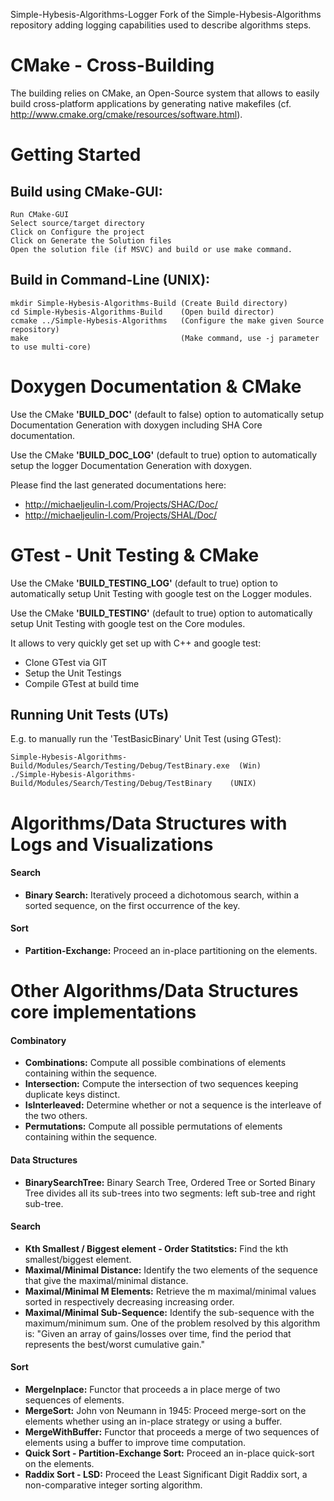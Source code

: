 Simple-Hybesis-Algorithms-Logger
Fork of the Simple-Hybesis-Algorithms repository adding logging capabilities used to describe algorithms steps.

# CMake - Cross-Building
The building relies on CMake, an Open-Source system that allows to easily build cross-platform applications by generating native makefiles (cf. http://www.cmake.org/cmake/resources/software.html).

# Getting Started
## Build using CMake-GUI:

    Run CMake-GUI
    Select source/target directory
    Click on Configure the project
    Click on Generate the Solution files
    Open the solution file (if MSVC) and build or use make command.

## Build in Command-Line (UNIX):

    mkdir Simple-Hybesis-Algorithms-Build (Create Build directory)
    cd Simple-Hybesis-Algorithms-Build    (Open build director)
    ccmake ../Simple-Hybesis-Algorithms   (Configure the make given Source repository)
    make                                  (Make command, use -j parameter to use multi-core)

# Doxygen Documentation & CMake
Use the CMake **'BUILD_DOC'** (default to false) option to automatically setup Documentation Generation with doxygen including SHA Core documentation.

Use the CMake **'BUILD_DOC_LOG'** (default to true) option to automatically setup the logger Documentation Generation with doxygen.

Please find the last generated documentations here:
- http://michaeljeulin-l.com/Projects/SHAC/Doc/
- http://michaeljeulin-l.com/Projects/SHAL/Doc/

# GTest - Unit Testing & CMake
Use the CMake **'BUILD_TESTING_LOG'** (default to true) option to automatically setup Unit Testing with google test on the Logger modules.

Use the CMake **'BUILD_TESTING'** (default to true) option to automatically setup Unit Testing with google test on the Core modules.

It allows to very quickly get set up with C++ and google test:

- Clone GTest via GIT
- Setup the Unit Testings
- Compile GTest at build time

## Running Unit Tests (UTs)
E.g. to manually run the 'TestBasicBinary' Unit Test (using GTest):

    Simple-Hybesis-Algorithms-Build/Modules/Search/Testing/Debug/TestBinary.exe  (Win)
    ./Simple-Hybesis-Algorithms-Build/Modules/Search/Testing/Debug/TestBinary    (UNIX)

# Algorithms/Data Structures with Logs and Visualizations
#### Search
- **Binary Search:** Iteratively proceed a dichotomous search, within a sorted sequence, on the first occurrence of the key.

#### Sort
- **Partition-Exchange:** Proceed an in-place partitioning on the elements.

# Other Algorithms/Data Structures core implementations
#### Combinatory
- **Combinations:** Compute all possible combinations of elements containing within the sequence.
- **Intersection:** Compute the intersection of two sequences keeping duplicate keys distinct.
- **IsInterleaved:** Determine whether or not a sequence is the interleave of the two others.
- **Permutations:** Compute all possible permutations of elements containing within the sequence.

#### Data Structures
- **BinarySearchTree:** Binary Search Tree, Ordered Tree or Sorted Binary Tree divides all its sub-trees into two segments: left sub-tree and right sub-tree.

#### Search
- **Kth Smallest / Biggest element - Order Statitstics:** Find the kth smallest/biggest element.
- **Maximal/Minimal Distance:** Identify the two elements of the sequence that give the maximal/minimal distance.
- **Maximal/Minimal M Elements:** Retrieve the m maximal/minimal values sorted in respectively decreasing increasing order.
- **Maximal/Minimal Sub-Sequence:** Identify the sub-sequence with the maximum/minimum sum. One of the problem resolved by this algorithm is:
"Given an array of gains/losses over time, find the period that represents the best/worst cumulative gain."

#### Sort
- **MergeInplace:** Functor that proceeds a in place merge of two sequences of elements.
- **MergeSort:** John von Neumann in 1945: Proceed merge-sort on the elements whether using an in-place strategy or using a buffer.
- **MergeWithBuffer:** Functor that proceeds a merge of two sequences of elements using a buffer to improve time computation.
- **Quick Sort - Partition-Exchange Sort:** Proceed an in-place quick-sort on the elements.
- **Raddix Sort - LSD:** Proceed the Least Significant Digit Raddix sort, a non-comparative integer sorting algorithm.
